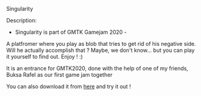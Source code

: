 Singularity

Description:
- Singularity is part of GMTK Gamejam 2020 - 

A platfromer where you play as blob that tries to get rid of his negative side. Will he actually accomplish that ? Maybe, we don't know... but you can play it yourself to find out. Enjoy ! :)

It is an entrance for GMTK2020, done with the help of one of my friends, Buksa Rafel as our first game jam together

You can also download it from [here](https://viniele.itch.io/singularity) and try it out !
